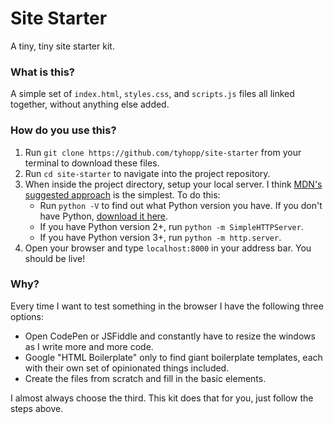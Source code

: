 # Site Starter

A tiny, tiny site starter kit. 

### What is this?
A simple set of `index.html`, `styles.css`, and `scripts.js` files all linked together, without anything else added.

### How do you use this?
1. Run `git clone https://github.com/tyhopp/site-starter` from your terminal to download these files. 
2. Run `cd site-starter` to navigate into the project repository.
3. When inside the project directory, setup your local server. I think [MDN's suggested approach](https://developer.mozilla.org/en-US/docs/Learn/Common_questions/set_up_a_local_testing_server) is the simplest. To do this:
	- Run `python -V` to find out what Python version you have. If you don't have Python, [download it here](https://www.python.org/downloads/).
	- If you have Python version 2+, run `python -m SimpleHTTPServer`. 
	- If you have Python version 3+, run `python -m http.server`.
4. Open your browser and type `localhost:8000` in your address bar. You should be live!

### Why?

Every time I want to test something in the browser I have the following three options:

- Open CodePen or JSFiddle and constantly have to resize the windows as I write more and more code. 
- Google "HTML Boilerplate" only to find giant boilerplate templates, each with their own set of opinionated things included. 
- Create the files from scratch and fill in the basic elements. 

I almost always choose the third. This kit does that for you, just follow the steps above.
